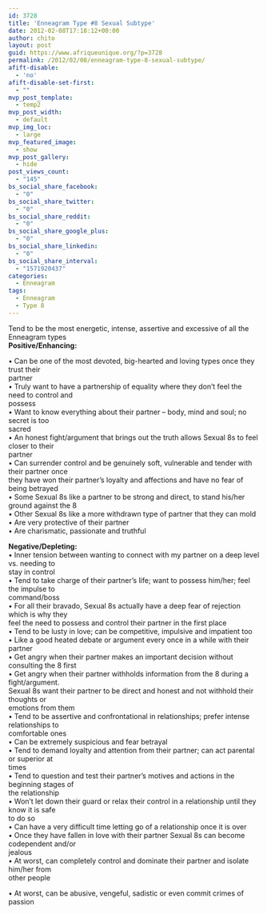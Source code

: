 ```yaml
---
id: 3728
title: 'Enneagram Type #8 Sexual Subtype'
date: 2012-02-08T17:18:12+00:00
author: chito
layout: post
guid: https://www.afriqueunique.org/?p=3728
permalink: /2012/02/08/enneagram-type-8-sexual-subtype/
afift-disable:
  - 'no'
afift-disable-set-first:
  - ""
mvp_post_template:
  - temp2
mvp_post_width:
  - default
mvp_img_loc:
  - large
mvp_featured_image:
  - show
mvp_post_gallery:
  - hide
post_views_count:
  - "145"
bs_social_share_facebook:
  - "0"
bs_social_share_twitter:
  - "0"
bs_social_share_reddit:
  - "0"
bs_social_share_google_plus:
  - "0"
bs_social_share_linkedin:
  - "0"
bs_social_share_interval:
  - "1571920437"
categories:
  - Enneagram
tags:
  - Enneagram
  - Type 8
---
```

Tend to be the most energetic, intense, assertive and excessive of all the Enneagram types  
**Positive/Enhancing:**

• Can be one of the most devoted, big-hearted and loving types once they trust their  
partner  
• Truly want to have a partnership of equality where they don’t feel the need to control and  
possess  
• Want to know everything about their partner – body, mind and soul; no secret is too  
sacred  
• An honest fight/argument that brings out the truth allows Sexual 8s to feel closer to their  
partner  
• Can surrender control and be genuinely soft, vulnerable and tender with their partner once  
they have won their partner’s loyalty and affections and have no fear of being betrayed  
• Some Sexual 8s like a partner to be strong and direct, to stand his/her ground against the 8  
• Other Sexual 8s like a more withdrawn type of partner that they can mold  
• Are very protective of their partner  
• Are charismatic, passionate and truthful

**Negative/Depleting:**  
• Inner tension between wanting to connect with my partner on a deep level vs. needing to  
stay in control  
• Tend to take charge of their partner’s life; want to possess him/her; feel the impulse to  
command/boss  
• For all their bravado, Sexual 8s actually have a deep fear of rejection which is why they  
feel the need to possess and control their partner in the first place  
• Tend to be lusty in love; can be competitive, impulsive and impatient too  
• Like a good heated debate or argument every once in a while with their partner  
• Get angry when their partner makes an important decision without consulting the 8 first  
• Get angry when their partner withholds information from the 8 during a fight/argument.  
Sexual 8s want their partner to be direct and honest and not withhold their thoughts or  
emotions from them  
• Tend to be assertive and confrontational in relationships; prefer intense relationships to  
comfortable ones  
• Can be extremely suspicious and fear betrayal  
• Tend to demand loyalty and attention from their partner; can act parental or superior at  
times  
• Tend to question and test their partner’s motives and actions in the beginning stages of  
the relationship  
• Won’t let down their guard or relax their control in a relationship until they know it is safe  
to do so  
• Can have a very difficult time letting go of a relationship once it is over  
• Once they have fallen in love with their partner Sexual 8s can become codependent and/or  
jealous  
• At worst, can completely control and dominate their partner and isolate him/her from  
other people

• At worst, can be abusive, vengeful, sadistic or even commit crimes of passion

&nbsp;